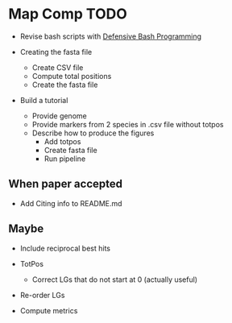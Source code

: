 # Map Comp TODO

- Revise bash scripts with [Defensive Bash Programming](http://www.kfirlavi.com/blog/2012/11/14/defensive-bash-programming)

- Creating the fasta file
  - Create CSV file
  - Compute total positions
  - Create the fasta file

- Build a tutorial
  - Provide genome
  - Provide markers from 2 species in .csv file without totpos
  - Describe how to produce the figures
    - Add totpos
    - Create fasta file
    - Run pipeline

## When paper accepted

- Add Citing info to README.md

## Maybe

- Include reciprocal best hits

- TotPos
  - Correct LGs that do not start at 0 (actually useful)

- Re-order LGs
- Compute metrics
